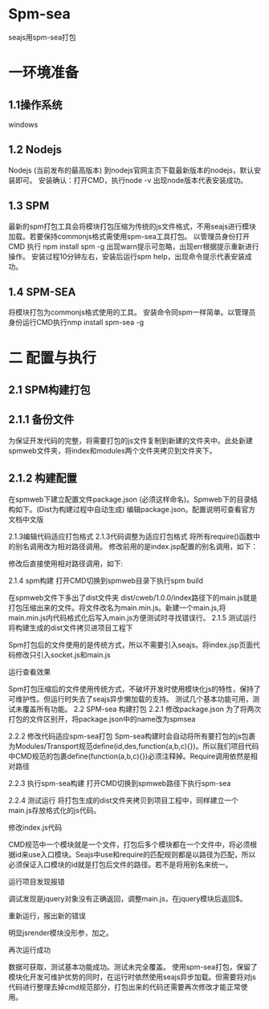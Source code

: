 # Spm-sea

seajs用spm-sea打包

# 一环境准备
## 1.1操作系统 
 windows
## 1.2 Nodejs
 Nodejs (当前发布的最高版本)
 到nodejs官网主页下载最新版本的nodejs，默认安装即可。
 安装确认：打开CMD，执行node -v 出现node版本代表安装成功。
## 1.3 SPM
 最新的spm打包工具会将模块打包压缩为传统的js文件格式，不用seajs进行模块加载。若要保持commonjs格式需使用spm-sea工具打包。
 以管理员身份打开CMD 执行 npm install spm -g
 出现warn提示可忽略，出现err根据提示重新进行操作。
 安装过程10分钟左右，安装后运行spm help，出现命令提示代表安装成功。
## 1.4 SPM-SEA
 将模块打包为commonjs格式使用的工具。
 安装命令同spm一样简单。以管理员身份运行CMD执行nmp install spm-sea -g
# 二 配置与执行
## 2.1 SPM构建打包
## 2.1.1 备份文件
为保证开发代码的完整，将需要打包的js文件复制到新建的文件夹中。此处新建spmweb文件夹，将index和modules两个文件夹拷贝到文件夹下。
## 2.1.2 构建配置
在spmweb下建立配置文件package.json (必须这样命名)。Spmweb下的目录结构如下。(Dist为构建过程中自动生成)
编辑package.json。配置说明可查看官方文档中文版













2.1.3编辑代码适应打包格式
 2.1.3代码调整为适应打包格式
将所有require()函数中的别名调用改为相对路径调用。
修改前用的是index.jsp配置的别名调用，如下：

修改后直接使用相对路径调用，如下:

2.1.4 spm构建
打开CMD切换到spmweb目录下执行spm build

在spmweb文件下多出了dist文件夹 dist/cweb/1.0.0/index路径下的main.js就是打包压缩出来的文件。将文件改名为main.min.js。新建一个main.js,将main.min.js内代码格式化后写入main.js方便测试时寻找错误行。
2.1.5 测试运行
将构建生成的dist文件拷贝进项目工程下

Spm打包后的文件使用的是传统方式，所以不需要引入seajs。将index.jsp页面代码修改只引入socket.js和main.js


运行查看效果

Spm打包压缩后的文件使用传统方式，不破坏开发时使用模块化js的特性，保持了可维护性。但运行时失去了seajs异步懒加载的支持。
测试几个基本功能可用，测试未覆盖所有功能。
2.2 SPM-sea 构建打包
2.2.1 修改package.json
为了将两次打包的文件区别开，将package.json中的name改为spmsea







 
2.2.2 修改代码适应spm-sea打包
Spm-sea构建时会自动将所有要打包的js包裹为Modules/Transport规范define(id,des,function(a,b,c){})。所以我们项目代码中CMD规范的包裹define(function(a,b,c){})必须注释掉。Require调用依然是相对路径

2.2.3 执行spm-sea构建
打开CMD切换到spmweb路径下执行spm-sea

2.2.4 测试运行
将打包生成的dist文件夹拷贝到项目工程中，同样建立一个main.js存放格式化的js代码。

修改index.js代码

CMD规范中一个模块就是一个文件，打包后多个模块都在一个文件中，将必须根据id来use入口模块。Seajs中use和require的匹配规则都是以路径为匹配，所以必须保证入口模块的id就是打包后文件的路径。若不是将用别名来统一。

运行项目发现报错

调试发现是jquery对象没有正确返回，调整main.js，在jquery模块后返回$。

重新运行，报出新的错误

明显jsrender模块没形参，加之。

再次运行成功

数据可获取，测试基本功能成功。测试未完全覆盖。
使用spm-sea打包，保留了模块化开发可维护优势的同时，在运行时依然使用seajs异步加载。但需要将对js代码进行整理去掉cmd规范部分，打包出来的代码还需要再次修改才能正常使用。
